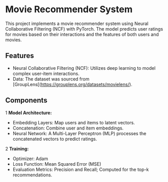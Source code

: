 # Movie Recommender System
This project implements a movie recommender system using Neural Collaborative Filtering (NCF) with PyTorch. The model predicts user ratings for movies based on their interactions and the features of both users and movies.

## Features
* Neural Collaborative Filtering (NCF): Utilizes deep learning to model complex user-item interactions.
* Data: The dataset was sourced from [GroupLens[(https://grouplens.org/datasets/movielens/).

## Components
1 **Model Architecture:**
* Embedding Layers: Map users and items to latent vectors.
* Concatenation: Combine user and item embeddings.
* Neural Network: A Multi-Layer Perceptron (MLP) processes the concatenated vectors to predict ratings.

2 **Training:**

* Optimizer: Adam
* Loss Function: Mean Squared Error (MSE)
* Evaluation Metrics: Precision and Recall; Computed for the top-k recommendations.
